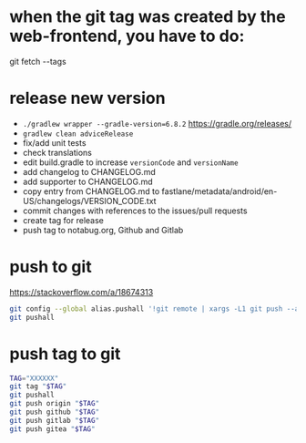 # when the git tag was created by the web-frontend, you have to do:
git fetch --tags

# release new version
 - `./gradlew wrapper --gradle-version=6.8.2` https://gradle.org/releases/
 - `gradlew clean adviceRelease`
 - fix/add unit tests
 - check translations
 - edit build.gradle to increase `versionCode` and `versionName`
 - add changelog to CHANGELOG.md
 - add supporter to CHANGELOG.md
 - copy entry from CHANGELOG.md to fastlane/metadata/android/en-US/changelogs/VERSION_CODE.txt
 - commit changes with references to the issues/pull requests
 - create tag for release
 - push tag to notabug.org, Github and Gitlab

# push to git
https://stackoverflow.com/a/18674313
````bash
git config --global alias.pushall '!git remote | xargs -L1 git push --all'
git pushall
````

# push tag to git
````bash
TAG="XXXXXX"
git tag "$TAG"
git pushall
git push origin "$TAG"
git push github "$TAG"
git push gitlab "$TAG"
git push gitea "$TAG"
````

